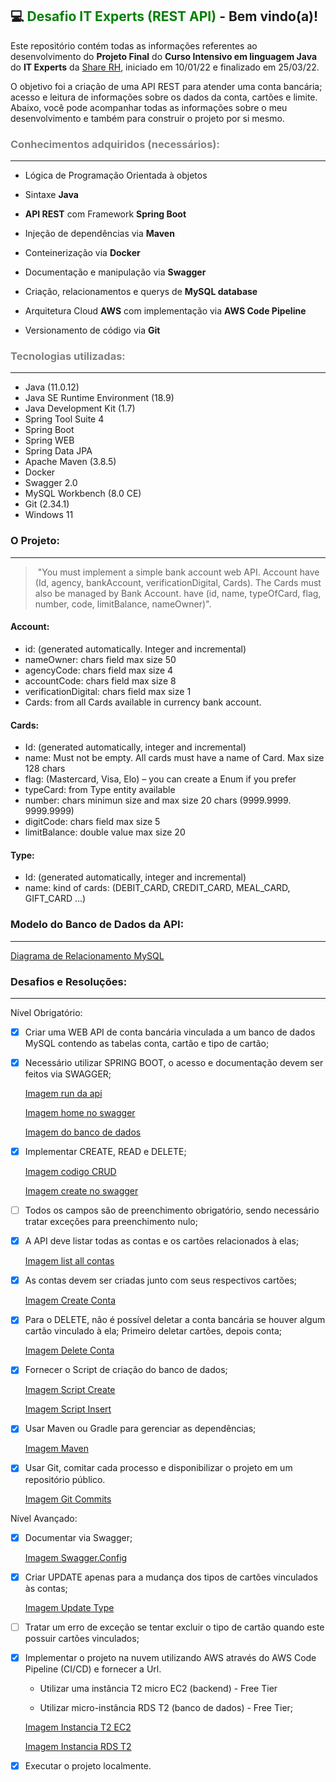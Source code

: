 ## :computer: <font color=green>Desafio IT Experts (REST API)</font>  - Bem vindo(a)!



Este repositório contém todas as informações referentes ao desenvolvimento do **Projeto Final** do **Curso Intensivo em linguagem Java** do **IT Experts** da [Share RH](sharerh.com), iniciado em 10/01/22 e finalizado em 25/03/22.

O objetivo foi a criação de uma API REST para atender uma conta bancária; acesso e leitura de informações sobre os dados da conta, cartões e limite. Abaixo, você pode acompanhar todas as informações sobre o meu desenvolvimento e também para construir o projeto por si mesmo.



### <font color=grey>Conhecimentos adquiridos (necessários):</font>

------

- Lógica de Programação Orientada à objetos

- Sintaxe **Java**

- **API REST** com Framework **Spring Boot**

- Injeção de dependências via **Maven**

- Conteinerização via **Docker**

- Documentação e manipulação via **Swagger**

- Criação, relacionamentos e querys de **MySQL database**

- Arquitetura Cloud **AWS** com implementação via **AWS Code Pipeline**
- Versionamento de código via **Git**



### <font color=grey>Tecnologias utilizadas:</font>

------

- Java (11.0.12)
- Java SE Runtime Environment (18.9)
- Java Development Kit (1.7)
- Spring Tool Suite 4
- Spring Boot
- Spring WEB
- Spring Data JPA
- Apache Maven (3.8.5)
- Docker
- Swagger 2.0
- MySQL Workbench (8.0 CE)
- Git (2.34.1)
- Windows 11

### O Projeto:

------

> ​	"You must implement a simple bank account web API. Account have (Id, agency, bankAccount, verificationDigital, Cards). The Cards must also be managed by Bank Account. have (id, name, typeOfCard, flag, number, code, limitBalance, nameOwner)".

#### Account:

- id: (generated automatically. Integer and incremental)
- nameOwner: chars field max size 50
- agencyCode: chars field max size 4
- accountCode: chars field max size 8
- verificationDigital: chars field max size 1
- Cards: from all Cards available in currency bank account.

#### Cards:

- Id: (generated automatically, integer and incremental)
- name: Must not be empty. All cards must have a name of Card. Max size 128 chars
- flag: (Mastercard, Visa, Elo) – you can create a Enum if you prefer
- typeCard: from Type entity available
- number: chars minimun size and max size 20 chars (9999.9999. 9999.9999)
- digitCode: chars field max size 5
- limitBalance: double value max size 20

#### Type:

- Id: (generated automatically, integer and incremental)
- name: kind of cards: (DEBIT_CARD, CREDIT_CARD, MEAL_CARD, GIFT_CARD ...)



### Modelo do Banco de Dados da API:

------

[Diagrama de Relacionamento MySQL](https://github.com/Daiene-Fortunato/accountbank/diagramabanco.png)



### Desafios e Resoluções:

------

Nível Obrigatório:

- [x] Criar uma WEB API de conta bancária vinculada a um banco de dados MySQL contendo as tabelas conta, cartão e tipo de cartão;

- [x] Necessário utilizar SPRING BOOT, o acesso e documentação devem ser feitos via SWAGGER;

  [Imagem run da api](https://github.com/Daiene-Fortunato/accountbank/images/codigoapi.png)

  [Imagem home no swagger](https://github.com/Daiene-Fortunato/accountbank/images/swaggerhome.png)

  [Imagem do banco de dados](https://github.com/Daiene-Fortunato/accountbank/images/accountdata.png)

- [x] Implementar CREATE, READ e DELETE;

  [Imagem codigo CRUD](https://github.com/Daiene-Fortunato/accountbank/images/codigocrud.png)

  [Imagem create no swagger](https://github.com/Daiene-Fortunato/accountbank/images/swaggercrud.png)

- [ ] Todos os campos são de preenchimento obrigatório, sendo necessário tratar exceções para preenchimento nulo;

- [x] A API deve listar todas as contas e os cartões relacionados à elas;

  [Imagem list all contas](https://github.com/Daiene-Fortunato/accountbank/images/listallcontas.png)

- [x] As contas devem ser criadas junto com seus respectivos cartões;

  [Imagem Create Conta](https://github.com/Daiene-Fortunato/accountbank/images/createconta.png)

- [x] Para o DELETE, não é possível deletar a conta bancária se houver algum cartão vinculado à ela; Primeiro deletar cartões, depois conta;

  [Imagem Delete Conta](https://github.com/Daiene-Fortunato/accountbank/images/deleteconta.png)

- [x] Fornecer o Script de criação do banco de dados;

  [Imagem Script Create](https://github.com/Daiene-Fortunato/acccountbank/images/scriptcreate.png)

  [Imagem Script Insert](https://github.com/Daiene-Fortunato/accountbank/images/scriptinsert.png)

- [x] Usar Maven ou Gradle para gerenciar as dependências;

  [Imagem Maven](https://github.com/Daiene-Fortunato/accountbank/images/maven.png)

- [x] Usar Git, comitar cada processo e disponibilizar o projeto em um repositório público.

  [Imagem Git Commits](https://github.com/Daiene-Fortunato/accountbank/images/gitcommit.png)

Nível Avançado:

- [x] Documentar via Swagger;

  [Imagem Swagger.Config](https://github.com/Daiene-Fortunato/accountbank/images/swaggerconfig.png)

- [x] Criar UPDATE apenas para a mudança dos tipos de cartões vinculados às contas;

  [Imagem Update Type](https://github.com/Daiene-Fortunato/accountbank/images/updatetype.png)

- [ ] Tratar um erro de exceção se tentar excluir o tipo de cartão quando este possuir cartões vinculados;

- [x] Implementar o projeto na nuvem utilizando AWS através do AWS Code Pipeline (CI/CD) e fornecer a Url.

  - Utilizar uma instância T2 micro EC2 (backend) - Free Tier

  - Utilizar micro-instância RDS T2 (banco de dados) - Free Tier;

  [Imagem Instancia T2 EC2](https://github.com/Daiene-Fortunato/accountbank/images/instanciat2ec2.png) 

  [Imagem Instancia RDS T2](https://github.com/Daiene-Fortunato/accountbank/images/instanciardst2.png)

- [x] Executar o projeto localmente.


